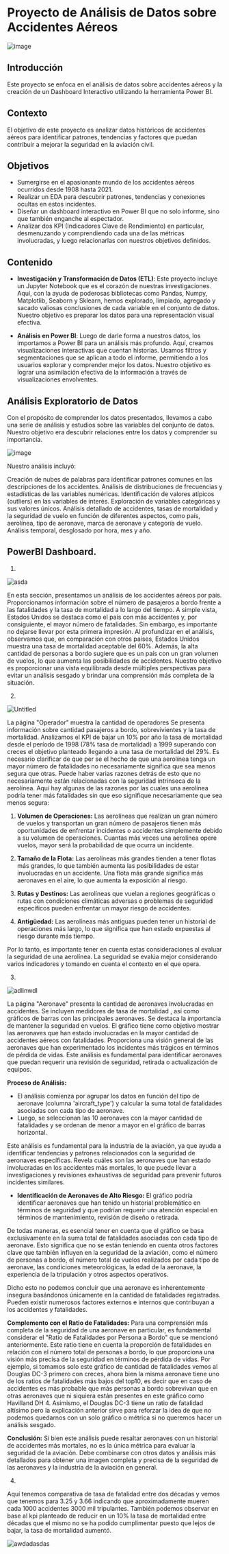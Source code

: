 # Proyecto de Análisis de Datos sobre Accidentes Aéreos

![image](https://github.com/MatiasOlmosc/Analytics_Aircraft_accidents/assets/72405832/f6db5373-e8b8-42a1-996a-deba2ea476ee)

## Introducción

Este proyecto se enfoca en el análisis de datos sobre accidentes aéreos y la creación de un Dashboard Interactivo utilizando la herramienta Power BI.

## Contexto

El objetivo de este proyecto es analizar datos históricos de accidentes aéreos para identificar patrones, tendencias y factores que puedan contribuir a mejorar la seguridad en la aviación civil.

## Objetivos

- Sumergirse en el apasionante mundo de los accidentes aéreos ocurridos desde 1908 hasta 2021.
- Realizar un EDA para descubrir patrones, tendencias y conexiones ocultas en estos incidentes.
- Diseñar un dashboard interactivo en Power BI que no solo informe, sino que también enganche al espectador.
- Analizar dos KPI (Indicadores Clave de Rendimiento) en particular, desmenuzando y comprendiendo cada una de las métricas involucradas, y luego relacionarlas con nuestros objetivos definidos.

## Contenido

- **Investigación y Transformación de Datos (ETL)**: Este proyecto incluye un Jupyter Notebook que es el corazón de nuestras investigaciones. Aquí, con la ayuda de poderosas bibliotecas como Pandas, Numpy, Matplotlib, Seaborn y Sklearn, hemos explorado, limpiado, agregado y sacado valiosas conclusiones de cada variable en el conjunto de datos. Nuestro objetivo es preparar los datos para una representación visual efectiva.

- **Análisis en Power BI**: Luego de darle forma a nuestros datos, los importamos a Power BI para un análisis más profundo. Aquí, creamos visualizaciones interactivas que cuentan historias. Usamos filtros y segmentaciones que se aplican a todo el informe, permitiendo a los usuarios explorar y comprender mejor los datos. Nuestro objetivo es lograr una asimilación efectiva de la información a través de visualizaciones envolventes.

## Análisis Exploratorio de Datos


Con el propósito de comprender los datos presentados, llevamos a cabo una serie de análisis y estudios sobre las variables del conjunto de datos. Nuestro objetivo era descubrir relaciones entre los datos y comprender su importancia. 

![image](https://github.com/MatiasOlmosc/Analytics_Aircraft_accidents/assets/72405832/faf30afe-d317-4e7e-82a7-6f52c1ee3375)

Nuestro análisis incluyó:

Creación de nubes de palabras para identificar patrones comunes en las descripciones de los accidentes.
Análisis de distribuciones de frecuencias y estadísticas de las variables numéricas.
Identificación de valores atípicos (outliers) en las variables de interés.
Exploración de variables categóricas y sus valores únicos.
Análisis detallado de accidentes, tasas de mortalidad y la seguridad de vuelo en función de diferentes aspectos, como país, aerolínea, tipo de aeronave, marca de aeronave y categoría de vuelo.
Análisis temporal, desglosado por hora, mes y año.

## PowerBI Dashboard. 

1.

![asda](https://github.com/MatiasOlmosc/Analytics_Aircraft_accidents/assets/72405832/8e12ae70-aa14-4cd0-a95c-8d531346014f)


En esta sección, presentamos un análisis de los accidentes aéreos por país. Proporcionamos información sobre el número de pasajeros a bordo frente a las fatalidades y la tasa de mortalidad a lo largo del tiempo. A simple vista, Estados Unidos se destaca como el país con más accidentes y, por consiguiente, el mayor número de fatalidades.
Sin embargo, es importante no dejarse llevar por esta primera impresión. Al profundizar en el análisis, observamos que, en comparación con otros países, Estados Unidos muestra una tasa de mortalidad aceptable del 60%. Además, la alta cantidad de personas a bordo sugiere que es un país con un gran volumen de vuelos, lo que aumenta las posibilidades de accidentes.
Nuestro objetivo es proporcionar una vista equilibrada desde múltiples perspectivas para evitar un análisis sesgado y brindar una comprensión más completa de la situación.

2. 

![Untitled](https://github.com/MatiasOlmosc/Analytics_Aircraft_accidents/assets/72405832/b9b4f1de-2797-49ff-85af-2fed1f7db7a7)


La página "Operador" muestra la cantidad de operadores  Se presenta información sobre cantidad pasajeros a bordo, sobrevivientes y la tasa de mortalidad. Analizamos el KPI de bajar un 10% por año la tasa de mortalidad desde el período de 1998 (78% tasa de mortalidad) a 1999 superando con creces el objetivo planteado llegando a una tasa de mortalidad del 29%.
Es necesario clarificar de que per se el hecho de que una aerolínea tenga un mayor número de fatalidades no necesariamente significa que sea menos segura que otras. Puede haber varias razones detrás de esto que no necesariamente están relacionadas con la seguridad intrínseca de la aerolínea. Aquí hay algunas de las razones por las cuales una aerolínea podría tener más fatalidades sin que eso signifique necesariamente que sea menos segura:

1. **Volumen de Operaciones:** Las aerolíneas que realizan un gran número de vuelos y transportan un gran número de pasajeros tienen más oportunidades de enfrentar incidentes o accidentes simplemente debido a su volumen de operaciones. Cuantas más veces una aerolínea opere vuelos, mayor será la probabilidad de que ocurra un incidente.

2. **Tamaño de la Flota:** Las aerolíneas más grandes tienden a tener flotas más grandes, lo que también aumenta las posibilidades de estar involucradas en un accidente. Una flota más grande significa más aeronaves en el aire, lo que aumenta la exposición al riesgo.

3. **Rutas y Destinos:** Las aerolíneas que vuelan a regiones geográficas o rutas con condiciones climáticas adversas o problemas de seguridad específicos pueden enfrentar un mayor riesgo de accidentes.

4. **Antigüedad:** Las aerolíneas más antiguas pueden tener un historial de operaciones más largo, lo que significa que han estado expuestas al riesgo durante más tiempo.


Por lo tanto, es importante tener en cuenta estas consideraciones al evaluar la seguridad de una aerolínea. La seguridad se evalúa mejor considerando varios indicadores y tomando en cuenta el contexto en el que opera.

3.

![adlinwdl](https://github.com/MatiasOlmosc/Analytics_Aircraft_accidents/assets/72405832/c35e1037-1bd8-4e74-ac8d-fdfd98d0ed24)

La página "Aeronave" presenta la cantidad de aeronaves involucradas en accidentes. Se incluyen medidores de tasa de mortalidad , así como gráficos de barras con las principales aeronaves. Se destaca la importancia de mantener la seguridad en vuelos.
El gráfico tiene como objetivo mostrar las aeronaves que han estado involucradas en la mayor cantidad de accidentes aéreos con fatalidades. Proporciona una visión general de las aeronaves que han experimentado los incidentes más trágicos en términos de pérdida de vidas. Este análisis es fundamental para identificar aeronaves que puedan requerir una revisión de seguridad, retirada o actualización de equipos.

**Proceso de Análisis:**
- El análisis comienza por agrupar los datos en función del tipo de aeronave (columna 'aircraft_type') y calcular la suma total de fatalidades asociadas con cada tipo de aeronave.
- Luego, se seleccionan las 10 aeronaves con la mayor cantidad de fatalidades y se ordenan de menor a mayor en el gráfico de barras horizontal.

Este análisis es fundamental para la industria de la aviación, ya que ayuda a identificar tendencias y patrones relacionados con la seguridad de aeronaves específicas. Revela cuáles son las aeronaves que han estado involucradas en los accidentes más mortales, lo que puede llevar a investigaciones y revisiones exhaustivas de seguridad para prevenir futuros incidentes similares.

- **Identificación de Aeronaves de Alto Riesgo:** El gráfico podría identificar aeronaves que han tenido un historial problemático en términos de seguridad y que podrían requerir una atención especial en términos de mantenimiento, revisión de diseño o retirada.
  

De todas maneras, es esencial tener en cuenta que el gráfico se basa exclusivamente en la suma total de fatalidades asociadas con cada tipo de aeronave. Esto significa que no se están teniendo en cuenta otros factores clave que también influyen en la seguridad de la aviación, como el número de personas a bordo, el número total de vuelos realizados por cada tipo de aeronave, las condiciones meteorológicas, la edad de la aeronave, la experiencia de la tripulación y otros aspectos operativos.


Dicho esto no podemos concluir que una aeronave es inherentemente insegura basándonos únicamente en la cantidad de fatalidades registradas. Pueden existir numerosos factores externos e internos que contribuyan a los accidentes y fatalidades.

**Complemento con el Ratio de Fatalidades:** Para una comprensión más completa de la seguridad de una aeronave en particular, es fundamental considerar el "Ratio de Fatalidades por Persona a Bordo" que se mencionó anteriormente. Este ratio tiene en cuenta la proporción de fatalidades en relación con el número total de personas a bordo, lo que proporciona una visión más precisa de la seguridad en términos de pérdida de vidas. Por ejemplo, si tomamos solo este gráfico de cantidad de fatalidades vemos al Douglas DC-3 primero con creces, ahora bien la misma aeronave tiene uno de los ratios de fatalidades más bajos del top10, es decir que en caso de accidentes es más probable que más personas a bordo sobrevivan que en otras aeronaves que ni siquiera están presentes en este gráfico como Havilland DH 4. Asimismo, el Douglas DC-3 tiene un ratio de fatalidad altísimo pero la explicación anterior sirve para reforzar la idea de que no podemos quedarnos con un solo gráfico o métrica si no queremos hacer un análisis sesgado. 

**Conclusión:** Si bien este análisis puede resaltar aeronaves con un historial de accidentes más mortales, no es la única métrica para evaluar la seguridad de la aviación. Debe combinarse con otros datos y análisis más detallados para obtener una imagen completa y precisa de la seguridad de las aeronaves y la industria de la aviación en general.

4.

Aquí tenemos comparativa de tasa de fatalidad entre dos décadas y vemos que tenemos para 3.25 y 3.66 indicando que aproximadamente mueren cada 1000 accidentes 3000 mil tripulantes. También podemos observar en base al kpi planteado de reducir en un 10% la tasa de mortalidad entre décadas que el mismo no se ha podido cumplimentar puesto que lejos de bajar, la tasa de mortalidad aumentó. 

![awdadasdas](https://github.com/MatiasOlmosc/Analytics_Aircraft_accidents/assets/72405832/9ece6a86-1b0e-4348-a238-8942ad02f57b)

